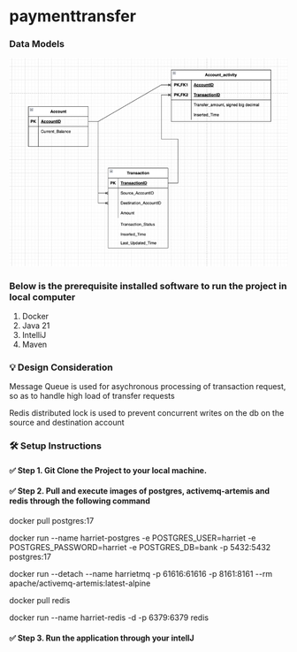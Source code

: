# paymenttransfer

### Data Models
![img.png](img.png)

### Below is the prerequisite installed software to run the project in local computer
1. Docker
2. Java 21 
3. IntelliJ
4. Maven

### 💡 Design Consideration
Message Queue is used for asychronous processing of transaction request, so as to handle high load of transfer requests

Redis distributed lock is used to prevent concurrent writes on the db on the source and destination account

### 🛠️ Setup Instructions

#### ✅ Step 1. Git Clone the Project to your local machine.
#### ✅ Step 2. Pull and execute images of postgres, activemq-artemis and redis through the following command

docker pull postgres:17

docker run --name harriet-postgres -e POSTGRES_USER=harriet -e POSTGRES_PASSWORD=harriet -e POSTGRES_DB=bank -p 5432:5432 postgres:17

docker run --detach --name harrietmq -p 61616:61616 -p 8161:8161 --rm apache/activemq-artemis:latest-alpine

docker pull redis

docker run --name harriet-redis -d -p 6379:6379 redis

#### ✅ Step 3. Run the application through your intellJ

